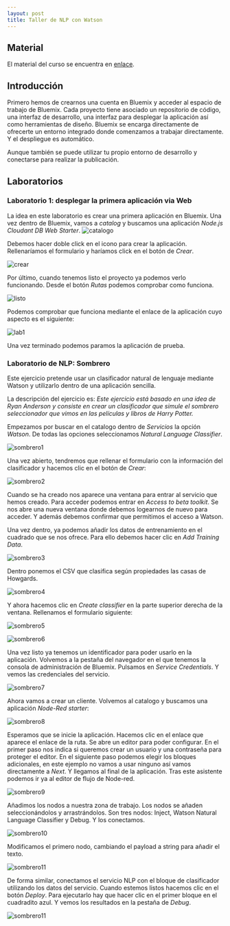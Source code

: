 ```yaml
---
layout: post
title: Taller de NLP con Watson
---
```



## Material
El material del curso se encuentra en [enlace](https://ibm.ent.box.com/s/2qw5uodjhoqltv7m4nle9b2dzzoco8og).

## Introducción

Primero hemos de crearnos una cuenta en Bluemix y acceder al espacio de trabajo de Bluemix.
Cada proyecto tiene asociado un repositorio de código, una interfaz de desarrollo, una interfaz para desplegar la aplicación
así como herramientas de diseño. Bluemix se encarga directamente de ofrecerte un entorno integrado donde comenzamos a
trabajar directamente. Y el despliegue es automático.

Aunque también se puede utilizar tu propio entorno de desarrollo y conectarse para realizar la publicación.

## Laboratorios

### Laboratorio 1: desplegar la primera aplicación via Web

La idea en este laboratorio es crear una primera aplicación en Bluemix. Una vez dentro de Bluemix, vamos a *catalog* y buscamos una aplicación *Node.js Cloudant DB Web Starter*.
![catalogo](../images/2017-04-21-img/img1.PNG)

Debemos hacer doble click en el icono para crear la aplicación. Rellenaríamos el formulario y haríamos click en el botón de *Crear*.

![crear](../images/2017-04-21-img/img2.PNG)

Por último, cuando tenemos listo el proyecto ya podemos verlo funcionando. Desde el botón *Rutas* podemos comprobar como funciona.

![listo](../images/2017-04-21-img/img3.PNG)

Podemos comprobar que funciona mediante el enlace de la aplicación cuyo aspecto es el siguiente:

![lab1](../images/2017-04-21-img/img4.PNG)

Una vez terminado podemos paramos la aplicación de prueba.

### Laboratorio de NLP: Sombrero

Este ejercicio pretende usar un clasificador natural de lenguaje mediante Watson y utilizarlo dentro de una aplicación
sencilla. 

La descripción del ejercicio es: *Este ejercicio está basado en una idea de Ryan Anderson y consiste en crear un clasificador que simule el sombrero seleccionador que vimos en las películas y libros de Harry Potter.*

Empezamos por buscar en el catalogo dentro de *Servicios* la opción *Watson*. De todas las opciones seleccionamos *Natural Language Classifier*.
 
![sombrero1](../images/2017-04-21-img/img5.PNG)

Una vez abierto, tendremos que rellenar el formulario con la información del clasificador y hacemos clic en el botón de *Crear*:

![sombrero2](../images/2017-04-21-img/img6.PNG)

Cuando se ha creado nos aparece una ventana para entrar al servicio que hemos creado. Para acceder podemos entrar en *Access to beta toolkit*.
Se nos abre una nueva ventana donde debemos logearnos de nuevo para acceder. Y además debemos confirmar que permitimos el acceso a Watson.

Una vez dentro, ya podemos añadir los datos de entrenamiento en el cuadrado que se nos ofrece. Para ello debemos hacer clic en *Add Training Data*.

![sombrero3](../images/2017-04-21-img/img7.PNG)

Dentro ponemos el CSV que clasifica según propiedades las casas de Howgards.

![sombrero4](../images/2017-04-21-img/img8.PNG)

Y ahora hacemos clic en *Create classifier* en la parte superior derecha de la ventana. Rellenamos el formulario
siguiente:

![sombrero5](../images/2017-04-21-img/img9.PNG)

![sombrero6](../images/2017-04-21-img/img10.PNG)

Una vez listo ya tenemos un identificador para poder usarlo en la aplicación. Volvemos a la pestaña del navegador en el que tenemos la consola de administración de Bluemix. Pulsamos en *Service Credentials*.
Y vemos las credenciales del servicio.

![sombrero7](../images/2017-04-21-img/img12.PNG)

Ahora vamos a crear un cliente. Volvemos al catalogo y buscamos una aplicación *Node-Red starter*:

![sombrero8](../images/2017-04-21-img/img13.PNG)

Esperamos que se inicie la aplicación. Hacemos clic en el enlace que aparece el enlace de la ruta. Se abre un editor
para poder configurar. En el primer paso nos indica si queremos crear un usuario y una contraseña para proteger el editor.
En el siguiente paso podemos elegir los bloques adicionales, en este ejemplo no vamos a usar ninguno así vamos directamente a 
*Next*. Y llegamos al final de la aplicación. Tras este asistente podemos ir ya al editor de flujo de Node-red.

![sombrero9](../images/2017-04-21-img/img14.PNG)

 Añadimos los nodos a nuestra zona de trabajo. Los nodos se añaden seleccionándolos y arrastrándolos. Son tres nodos: Inject, Watson Natural Language Classifier y Debug.
 Y los conectamos.

![sombrero10](../images/2017-04-21-img/img15.PNG)

Modificamos el primero nodo, cambiando el payload a string para añadir el texto. 

![sombrero11](../images/2017-04-21-img/img16.PNG)

De forma similar, conectamos el servicio NLP con el bloque de clasificador utilizando los datos del servicio.
Cuando estemos listos hacemos clic en el botón *Deploy*.
Para ejecutarlo hay que hacer clic en el primer bloque en el cuadradito azul. Y vemos los resultados en la pestaña de *Debug*.

![sombrero11](../images/2017-04-21-img/img17.PNG)

